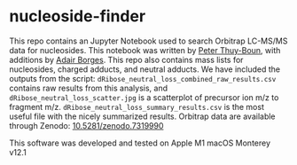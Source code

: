 # nucleoside-finder

This repo contains an Jupyter Notebook used to search Orbitrap LC-MS/MS data for nucleosides. This notebook was written by [Peter Thuy-Boun](https://github.com/petertb), with additions by [Adair Borges](https://github.com/borgesadair1). This repo also contains mass lists for nucleosides, charged adducts, and neutral adducts. We have included the outputs from the script: `dRibose_neutral_loss_combined_raw_results.csv` contains raw results from this analysis, and `dRibose_neutral_loss_scatter.jpg` is a scatterplot of precursor ion m/z to fragment m/z. `dRibose_neutral_loss_summary_results.csv` is the most useful file with the nicely summarized results. Orbitrap data are available through Zenodo: [10.5281/zenodo.7319990](https://zenodo.org/record/7319990#.Y4UDYuxuewk)

This software was developed and tested on Apple M1 macOS Monterey v12.1  
